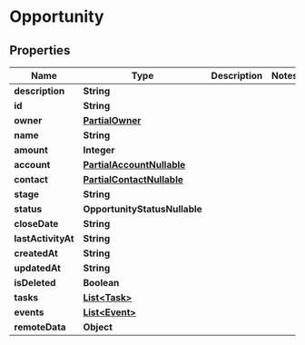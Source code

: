 

# Opportunity


## Properties

| Name | Type | Description | Notes |
|------------ | ------------- | ------------- | -------------|
|**description** | **String** |  |  |
|**id** | **String** |  |  |
|**owner** | [**PartialOwner**](PartialOwner.md) |  |  |
|**name** | **String** |  |  |
|**amount** | **Integer** |  |  |
|**account** | [**PartialAccountNullable**](PartialAccountNullable.md) |  |  |
|**contact** | [**PartialContactNullable**](PartialContactNullable.md) |  |  |
|**stage** | **String** |  |  |
|**status** | **OpportunityStatusNullable** |  |  |
|**closeDate** | **String** |  |  |
|**lastActivityAt** | **String** |  |  |
|**createdAt** | **String** |  |  |
|**updatedAt** | **String** |  |  |
|**isDeleted** | **Boolean** |  |  |
|**tasks** | [**List&lt;Task&gt;**](Task.md) |  |  |
|**events** | [**List&lt;Event&gt;**](Event.md) |  |  |
|**remoteData** | **Object** |  |  |



